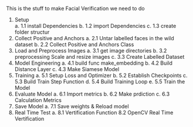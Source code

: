 This is the stuff to make Facial Verification we need to do
1. Setup                                        
   a. 1.1 install Dependencies
   b. 1.2 import Dependencies
   c. 1.3 create folder structur
2. Collect Positive and Anchors
   a. 2.1 Untar labelled faces in the wild dataset
   b. 2.2 Collect Positive and Anchors Class
3. Load and Preprocess Images
   a. 3.1 get image directories
   b. 3.2 preprocessing Scale and resize images
   c. 3.3 Create Labelled Dataset
4. Model Engineering
   a. 4.1 build func make_embedding
   b. 4.2 Build Distance Layer
   c. 4.3 Make Siamese Model
5. Training
   a. 5.1 Setup Loss and Optimizer
   b. 5.2 Establish Checkpoints
   c. 5.3 Build Train Step Function
   d. 5.4 Build Training Loop
   e. 5.5 Train the Model
6. Evaluate Model
   a. 6.1 Import metrics 
   b. 6.2 Make prdiction
   c. 6.3 Calculation Metrics
7. Save Model
   a. 7.1 Save weights & Reload model
8. Real Time Test
   a. 8.1 Vertification Function
    8.2 OpenCV Real Time Vertification

